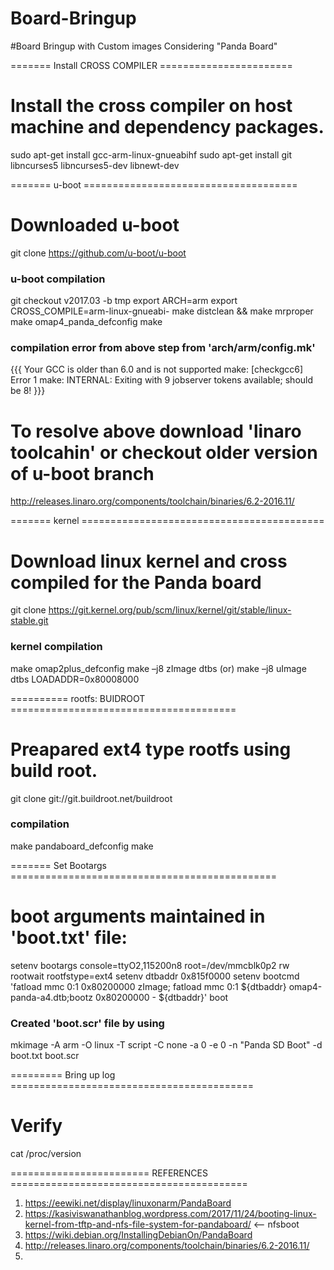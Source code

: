 # Board-Bringup
#Board Bringup with Custom images Considering "Panda Board"

======= Install CROSS COMPILER =======================
# Install the cross compiler on host machine and dependency packages.
sudo apt-get install gcc-arm-linux-gnueabihf
sudo apt-get install git libncurses5 libncurses5-dev libnewt-dev


======= u-boot =====================================
# Downloaded u-boot
git clone https://github.com/u-boot/u-boot
 
### u-boot compilation
  git checkout v2017.03 -b tmp
  export ARCH=arm
  export CROSS_COMPILE=arm-linux-gnueabi-
  make distclean && make mrproper
  make omap4_panda_defconfig
  make
### compilation error from above step from 'arch/arm/config.mk'
 {{{
Your GCC is older than 6.0 and is not supported
make: [checkgcc6] Error 1
make: INTERNAL: Exiting with 9 jobserver tokens available; should be 8!
 }}}

# To resolve above download 'linaro toolcahin' or checkout older version of u-boot branch 
http://releases.linaro.org/components/toolchain/binaries/6.2-2016.11/



======= kernel ==========================================
# Download linux kernel and cross compiled for the Panda board
git clone https://git.kernel.org/pub/scm/linux/kernel/git/stable/linux-stable.git

### kernel compilation
  make omap2plus_defconfig
  make –j8 zImage dtbs (or) make –j8 uImage dtbs LOADADDR=0x80008000



========== rootfs: BUIDROOT  ======================================= 
# Preapared ext4 type rootfs using build root.
git clone git://git.buildroot.net/buildroot

### compilation
  make pandaboard_defconfig
  make



======= Set Bootargs ==============================================
#  boot arguments maintained in 'boot.txt' file:
  setenv bootargs console=ttyO2,115200n8 root=/dev/mmcblk0p2 rw rootwait rootfstype=ext4
  setenv dtbaddr 0x815f0000
  setenv bootcmd 'fatload mmc 0:1 0x80200000 zImage; fatload mmc 0:1 ${dtbaddr} omap4-panda-a4.dtb;bootz 0x80200000 - ${dtbaddr}'
  boot

### Created 'boot.scr' file by using
  mkimage -A arm -O linux -T script -C none -a 0 -e 0 -n "Panda SD Boot" -d boot.txt boot.scr

 

========= Bring up log ==========================================
# Verify
cat /proc/version 



======================== REFERENCES =========================================
1. https://eewiki.net/display/linuxonarm/PandaBoard
2. https://kasiviswanathanblog.wordpress.com/2017/11/24/booting-linux-kernel-from-tftp-and-nfs-file-system-for-pandaboard/  <-- nfsboot
3. https://wiki.debian.org/InstallingDebianOn/PandaBoard
4. http://releases.linaro.org/components/toolchain/binaries/6.2-2016.11/
4. 
